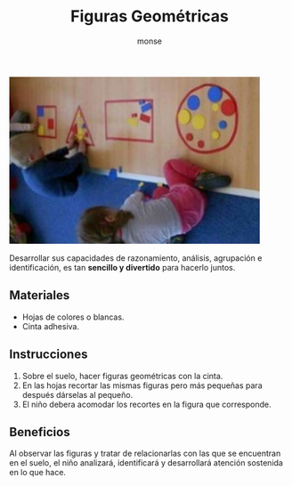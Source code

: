﻿---
layout: post
title:  "Figuras Geométricas"
tags: [logica]
categories: [infantes, actividad]
author: monse
image: /assets/posts/2020-06-01-figuras-geometricas.jpeg
---
![Actividad de geometría](/assets/posts/2020-06-01-figuras-geometricas.jpeg)

Desarrollar sus capacidades de razonamiento, análisis, agrupación e identificación, es tan **sencillo y divertido** para hacerlo juntos. 

## Materiales 
- Hojas de colores o blancas. 
- Cinta adhesiva.
 
## Instrucciones 
1. Sobre el suelo, hacer figuras geométricas con la cinta. 
2. En las hojas recortar las mismas figuras pero más pequeñas para después dárselas al pequeño.
3. El niño debera acomodar los recortes en la figura que corresponde. 

## Beneficios 
Al observar las figuras y tratar de relacionarlas con las que se encuentran en el suelo, el niño analizará, identificará y desarrollará atención sostenida en lo que hace. 